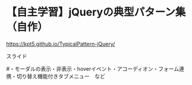 # 【自主学習】jQueryの典型パターン集（自作）
https://kpt5.github.io/TypicalPattern-jQuery/

スライド

#・モーダルの表示・非表示・hoverイベント・アコーディオン・フォーム連携・切り替え機能付きタブメニュー　など
